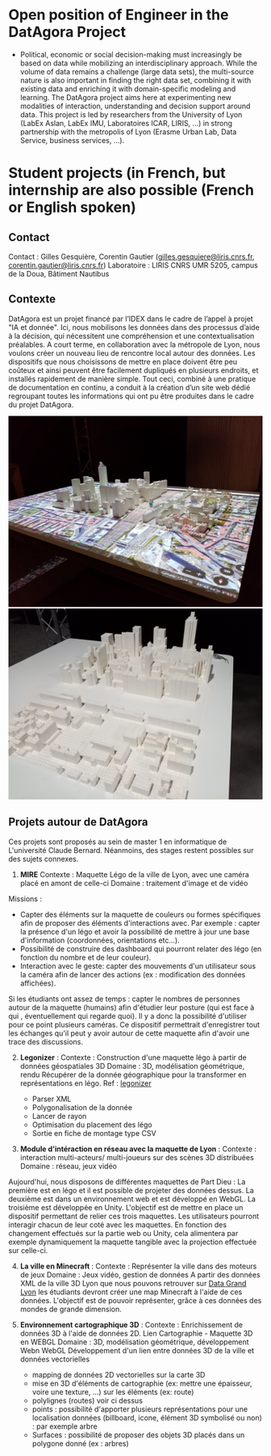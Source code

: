 # Open position of Engineer in the DatAgora Project
  * Political, economic or social decision-making must increasingly be based on data while mobilizing an interdisciplinary approach. While the volume of data remains a challenge (large data sets), the multi-source nature is also important in finding the right data set, combining it with existing data and enriching it with domain-specific modeling and learning. The DatAgora project aims here at experimenting new modalities of interaction, understanding and decision support around data. This project is led by researchers from the University of Lyon (LabEx Aslan, LabEx IMU, Laboratoires ICAR, LIRIS, ...) in strong partnership with the metropolis of Lyon (Erasme Urban Lab, Data Service, business services, ...).
<!--   * [link (in french)](UCBL_DatAgora_Profil_IGE_v4.pdf) -->

# Student projects (in French, but internship are also possible (French or English spoken)

## Contact
Contact : Gilles Gesquière, Corentin Gautier (gilles.gesquiere@liris.cnrs.fr, corentin.gautier@liris.cnrs.fr)
Laboratoire : LIRIS CNRS UMR 5205, campus de la Doua, Bâtiment Nautibus

## Contexte
DatAgora est un projet financé par l’IDEX dans le cadre de l’appel à projet "IA et donnée". Ici, nous mobilisons les données dans des processus d’aide à la décision, qui nécessitent une compréhension et une contextualisation préalables. A court terme, en collaboration avec la métropole de Lyon, nous voulons créer un nouveau lieu de rencontre local autour des données. Les dispositifs que nous choisissons de mettre en place doivent être peu coûteux et ainsi peuvent être facilement dupliqués en plusieurs endroits, et installés rapidement de manière simple. Tout ceci, combiné à une pratique de documentation en continu, a conduit à la création d’un site web dédié regroupant toutes les informations qui ont pu être produites dans le cadre du projet DatAgora.

![PartDieuModel1](PartDieuModel/Model1.jpg)
![PartDieuModel2](PartDieuModel/Model2.jpg)

## Projets autour de DatAgora
Ces projets sont proposés au sein de master 1 en informatique de L'université Claude Bernard. Néanmoins, des stages restent possibles sur des sujets connexes. 

1.  **MIRE** 
Contexte : Maquette Légo de la ville de Lyon, avec une caméra placé en amont de celle-ci
Domaine : traitement d'image et de vidéo

Missions : 
   * Capter des éléments sur la maquette de couleurs ou formes spécifiques afin de proposer des éléments d'interactions avec. 
Par exemple : capter la présence d'un légo et avoir la possibilité de mettre à jour une base d'information (coordonnées, orientations etc...). 
   * Possibilité de construire des dashboard qui pourront relater des légo (en fonction du nombre et de leur couleur).
   * Interaction avec le geste: capter des mouvements d'un utilisateur sous la caméra afin de lancer des actions (ex : modification des données affichées).

Si les étudiants ont assez de temps : capter le nombres de personnes autour de la maquette (humains) afin d'étudier leur posture (qui est face à qui , éventuellement qui regarde quoi). Il y a donc la possibilité d'utiliser pour ce point plusieurs caméras. Ce dispositif permettrait d'enregistrer tout les échanges qu'il peut y avoir autour de cette maquette afin d'avoir une trace des discussions.

2. **Legonizer** :
Contexte : Construction d'une maquette légo à partir de données géospatiales 3D
Domaine : 3D, modélisation géométrique, rendu 
Récupérer de la donnée géographique pour la transformer en représentations en légo. 
Ref : [legonizer](https://github.com/VCityTeam/UD-Legonizer)
    * Parser XML
    * Polygonalisation de la donnée
    * Lancer de rayon
    * Optimisation du placement des légo
    * Sortie en fiche de montage type CSV

3. **Module d'intéraction en réseau avec la maquette de Lyon** :
Contexte : interaction multi-acteurs/ multi-joueurs sur des scènes 3D distribuées
Domaine : réseau, jeux vidéo

Aujourd'hui, nous disposons de différentes maquettes de Part Dieu : La première est en légo et il est possible de projeter des données dessus. La deuxième est dans un environnement web et est développé en WebGL. La troisième est développée en Unity. L'objectif est de mettre en place un dispositif permettant de relier ces trois maquettes. Les utilisateurs pourront interagir chacun de leur coté avec les maquettes. En fonction des changement effectués sur la partie web ou Unity, cela alimentera par exemple dynamiquement la maquette tangible avec la projection effectuée sur celle-ci. 

4. **La ville en Minecraft** :
Contexte : Représenter la ville dans des moteurs de jeux
Domaine : Jeux vidéo, gestion de données
A partir des données XML de la ville 3D Lyon que nous pouvons retrouver sur [Data Grand Lyon](https://data.grandlyon.com/) les étudiants devront créer une map Minecraft à l'aide de ces données. L'objectif est de pouvoir représenter, grâce à ces données des mondes de grande dimension.


5. **Environnement cartographique 3D** :
Contexte : Enrichissement de données 3D à l'aide de données 2D. Lien Cartographie - Maquette 3D en WEBGL
Domaine : 3D, modélisation géométrique, développement Webn WebGL
Développement d'un lien entre données 3D de la ville et données vectorielles
   * mapping de données 2D vectorielles sur la carte 3D
   * mise en 3D d'éléments de cartographie (ex: mettre une épaisseur, voire une texture, ...) sur les éléments (ex: route)
   * polylignes (routes) voir ci dessus
   * points : possibilité d'apporter plusieurs représentations pour une localisation données (billboard, icone, élément 3D symbolisé ou non) : par exemple arbre
   * Surfaces : possibilité de proposer des objets 3D placés dans un polygone donné (ex : arbres)





